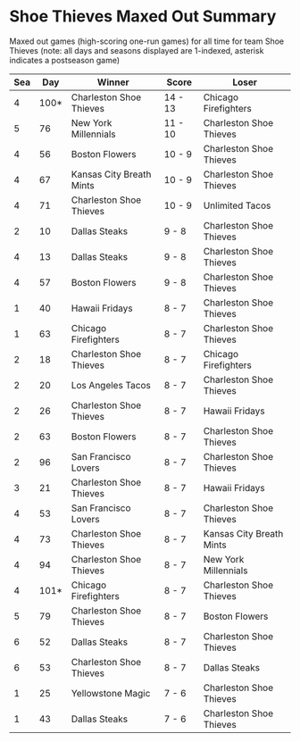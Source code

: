 # Shoe Thieves Maxed Out Summary



Maxed out games (high-scoring one-run games) for all time for team Shoe Thieves (note: all days and seasons displayed are 1-indexed, asterisk indicates a postseason game)


| Sea | Day | Winner | Score | Loser | 
| ------ |------ |------ |------ |------ |
| 4 | 100* | Charleston Shoe Thieves | 14 - 13 | Chicago Firefighters | 
| 5 | 76 | New York Millennials | 11 - 10 | Charleston Shoe Thieves | 
| 4 | 56 | Boston Flowers | 10 - 9 | Charleston Shoe Thieves | 
| 4 | 67 | Kansas City Breath Mints | 10 - 9 | Charleston Shoe Thieves | 
| 4 | 71 | Charleston Shoe Thieves | 10 - 9 | Unlimited Tacos | 
| 2 | 10 | Dallas Steaks | 9 - 8 | Charleston Shoe Thieves | 
| 4 | 13 | Dallas Steaks | 9 - 8 | Charleston Shoe Thieves | 
| 4 | 57 | Boston Flowers | 9 - 8 | Charleston Shoe Thieves | 
| 1 | 40 | Hawaii Fridays | 8 - 7 | Charleston Shoe Thieves | 
| 1 | 63 | Chicago Firefighters | 8 - 7 | Charleston Shoe Thieves | 
| 2 | 18 | Charleston Shoe Thieves | 8 - 7 | Chicago Firefighters | 
| 2 | 20 | Los Angeles Tacos | 8 - 7 | Charleston Shoe Thieves | 
| 2 | 26 | Charleston Shoe Thieves | 8 - 7 | Hawaii Fridays | 
| 2 | 63 | Boston Flowers | 8 - 7 | Charleston Shoe Thieves | 
| 2 | 96 | San Francisco Lovers | 8 - 7 | Charleston Shoe Thieves | 
| 3 | 21 | Charleston Shoe Thieves | 8 - 7 | Hawaii Fridays | 
| 4 | 53 | San Francisco Lovers | 8 - 7 | Charleston Shoe Thieves | 
| 4 | 73 | Charleston Shoe Thieves | 8 - 7 | Kansas City Breath Mints | 
| 4 | 94 | Charleston Shoe Thieves | 8 - 7 | New York Millennials | 
| 4 | 101* | Chicago Firefighters | 8 - 7 | Charleston Shoe Thieves | 
| 5 | 79 | Charleston Shoe Thieves | 8 - 7 | Boston Flowers | 
| 6 | 52 | Dallas Steaks | 8 - 7 | Charleston Shoe Thieves | 
| 6 | 53 | Charleston Shoe Thieves | 8 - 7 | Dallas Steaks | 
| 1 | 25 | Yellowstone Magic | 7 - 6 | Charleston Shoe Thieves | 
| 1 | 43 | Dallas Steaks | 7 - 6 | Charleston Shoe Thieves | 


